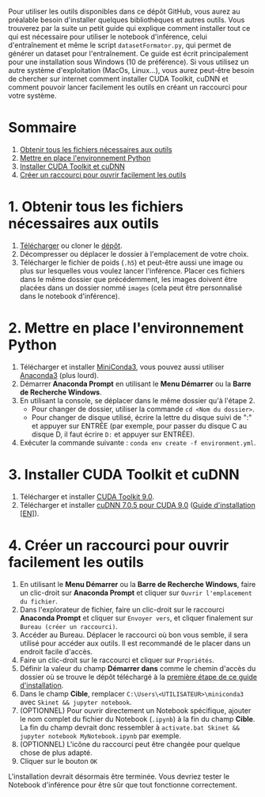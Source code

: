 Pour utiliser les outils disponibles dans ce dépôt GitHub, vous aurez au préalable besoin d'installer quelques bibliothèques et autres outils. Vous trouverez par la suite un petit guide qui explique comment installer tout ce qui est nécessaire pour utiliser le notebook d'inférence, celui d'entraînement et même le script ```datasetFormator.py```, qui permet de générer un dataset pour l'entraînement. Ce guide est écrit principalement pour une installation sous Windows (10 de préférence). Si vous utilisez un autre système d'exploitation (MacOs, Linux...), vous aurez peut-être besoin de chercher sur internet comment installer CUDA Toolkit, cuDNN et comment pouvoir lancer facilement les outils en créant un raccourci pour votre système.

# Sommaire
1. [Obtenir tous les fichiers nécessaires aux outils](#1-obtenir-tous-les-fichiers-nécessaires-aux-outils)
2. [Mettre en place l'environnement Python](#2-mettre-en-place-lenvironnement-python)
3. [Installer CUDA Toolkit et cuDNN](#3-installer-cuda-toolkit-et-cudnn)
4. [Créer un raccourci pour ouvrir facilement les outils](#4-créer-un-raccourci-pour-ouvrir-facilement-les-outils)

# 1. Obtenir tous les fichiers nécessaires aux outils
1. [Télécharger](../archive/refs/heads/Matterport_based.zip) ou cloner le [dépôt](https://github.com/AdrienJaugey/Custom-Mask-R-CNN-for-kidney-s-cell-recognition.git).
2. Décompresser ou déplacer le dossier à l'emplacement de votre choix.
3. Télécharger le fichier de poids (```.h5```) et peut-être aussi une image ou plus sur lesquelles vous voulez lancer l'inférence. Placer ces fichiers dans le même dossier que précédemment, les images doivent être placées dans un dossier nommé ```images``` (cela peut être personnalisé dans le notebook d'inférence).

# 2. Mettre en place l'environnement Python
1. Télécharger et installer [MiniConda3](https://conda.io/en/latest/miniconda), vous pouvez aussi utiliser [Anaconda3](https://www.anaconda.com/products/individual#Downloads) (plus lourd).
2. Démarrer **Anaconda Prompt** en utilisant le **Menu Démarrer** ou la **Barre de Recherche Windows**.  
3. En utilisant la console, se déplacer dans le même dossier qu'à l'étape 2. 
    * Pour changer de dossier, utiliser la commande ```cd <Nom du dossier>```.
    * Pour changer de disque utilisé, écrire la lettre du disque suivi de ":" et appuyer sur ENTRÉE (par exemple, pour passer du disque C au disque D, il faut écrire ```D:``` et appuyer sur ENTRÉE).  
4. Exécuter la commande suivante : ```conda env create -f environment.yml```.

# 3. Installer CUDA Toolkit et cuDNN
1. Télécharger et installer [CUDA Toolkit 9.0](https://developer.nvidia.com/cuda-90-download-archive).
2. Télécharger et installer [cuDNN 7.0.5 pour CUDA 9.0](https://developer.nvidia.com/rdp/cudnn-archive) ([Guide d'installation [EN]](https://docs.nvidia.com/deeplearning/cudnn/install-guide/index.html)).

# 4. Créer un raccourci pour ouvrir facilement les outils
1. En utilisant le **Menu Démarrer** ou la **Barre de Recherche Windows**, faire un clic-droit sur **Anaconda Prompt** et cliquer sur ```Ouvrir l'emplacement du fichier```.
2. Dans l'explorateur de fichier, faire un clic-droit sur le raccourci **Anaconda Prompt** et cliquer sur ```Envoyer vers```, et cliquer finalement sur ```Bureau (créer un raccourci)```.
3. Accéder au Bureau. Déplacer le raccourci où bon vous semble, il sera utilisé pour accéder aux outils. Il est recommandé de le placer dans un endroit facile d'accès.
4. Faire un clic-droit sur le raccourci et cliquer sur ```Propriétés```.
5. Définir la valeur du champ **Démarrer dans** comme le chemin d'accès du dossier où se trouve le dépôt téléchargé à la [première étape de ce guide d'installation](#1-obtenir-tous-les-fichiers-nécessaires-aux-outils).
6. Dans le champ **Cible**, remplacer ```C:\Users\<UTILISATEUR>\miniconda3``` avec ```Skinet && jupyter notebook```.
7. (OPTIONNEL) Pour ouvrir directement un Notebook spécifique, ajouter le nom complet du fichier du Notebook (```.ipynb```) à la fin du champ **Cible**. La fin du champ devrait donc ressembler à ```activate.bat Skinet && jupyter notebook MyNotebook.ipynb``` par exemple.
8. (OPTIONNEL) L'icône du raccourci peut être changée pour quelque chose de plus adapté.
9. Cliquer sur le bouton ```OK```

L'installation devrait désormais être terminée. Vous devriez tester le Notebook d'inférence pour être sûr que tout fonctionne correctement.